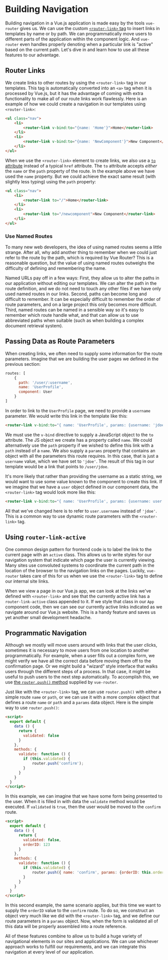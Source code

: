 # Building Navigation

Building navigation in a Vue.js application is made easy by the tools `vue-router` gives us. We can use the custom [`<router-link>` tag](https://router.vuejs.org/en/api/router-link.html) to insert links in templates by name or by path. We can programmatically move users to different parts of the application within the component logic. And `vue-router` even handles properly denoting when a particular link is "active" based on the current path. Let's dive in and learn how to use all these features to our advantage.

## Router Links

We create links to other routes by using the `<router-link>` tag in our templates. This tag is automatically converted into an `<a>` tag when it is processed by Vue.js, but it has the advantage of coming with extra functionality to make all of our route links work flawlessly. Here is an example of how we could create a navigation in our templates using `<router-link>`:

```html
<ul class="nav">
    <li>
        <router-link v-bind:to="{name: 'Home'}">Home</router-link>
    </li>
    <li>
        <router-link v-bind:to="{name: 'NewComponent'}">New Component</router-link>
    </li>
</ul>
```


When we use the `<router-link>` element to create links, we also use a [`to` attribute](https://router.vuejs.org/api/#to) instead of a typical `href` attribute. The `to` attribute accepts _either_ the `name` or the `path` property of the route. In the example above we have used the `name` property. But we could achieve the exact same result (with slightly less typing) using the `path` property:

```html
<ul class="nav">
    <li>
        <router-link to="/">Home</router-link>
    </li>
    <li>
        <router-link to="/newcomponent">New Component</router-link>
    </li>
</ul>
```

<div class="tip-box">
    <h3>Use Named Routes</h3>
    <p>To many new web developers, the idea of using named routes seems a little strange. After all, why add another thing to remember when we could just refer to the route by the path, which is required by Vue Router? This is a reasonable question, but the value of using named routes outweighs the difficulty of defining and remembering the name.</p>
    <p>Named URLs pay off in a few ways: First, they allow us to alter the paths in our application without editing our templates. We can alter the path in the route definition, and we do not need to touch any other files if we have only used named routes in our links. Second, paths can become long and difficult to remember. It can be especially difficult to remember the order of route parameters, and on a large project this only becomes more difficult. Third, named routes can be named in a sensible way so it's easy to remember which route handle what, and that can allow us to use abbreviated paths when suitable (such as when building a complex document retrieval system).</p>
</div>

## Passing Data as Route Parameters
When creating links, we often need to supply some information for the route parameters. Imagine that we are building the user pages we defined in the previous section:

```js
routes: [
    { 
      path: '/user/:username', 
      name: 'UserProfile',
      component: User 
    }
]
```
In order to link to the `UserProfile` page, we need to provide a `username` parameter. We would write this link in the template like this:

```html
<router-link v-bind:to="{ name: 'UserProfile', params: {username: 'jdoe'} }">Profile</router-link>
```

We must use the `v-bind` directive to supply a JavaScript object to the `to` attribute. The JS object we create has a property called `name`. We could alternatively use the `path` property if we wished to define this link with a `path` instead of a `name`. We also supply a `params` property that contains an object with all the parameters this route requires. In this case, that is just a `username` value, which we have set to `'jdoe'`. The result of this tag in our template would be a link that points to `/user/jdoe`. 

It's more likely that rather than providing the username as a static string, we would want to use some value known to the component to create this link. If we imagine that we have a `user` object defined in our component data, the `<router-link>` tag would look more like this:

```html
<router-link v-bind:to="{ name: 'UserProfile', params: {username: user.username} }">Profile</router-link>
```
All that we've changed here is to refer to `user.username` instead of `'jdoe'`. This is a common way to use dynamic route parameters with the `<router-link>` tag.

## Using `router-link-active`
One common design pattern for frontend code is to label the link to the current page with an `active` class. This allows us to write styles for our navigation system that indicate which page the user is currently viewing. Many sites use convoluted systems to coordinate the current path in the location of the browser to the navigation links on the pages. Luckily, `vue-router` takes care of this for us when we use the `<router-link>` tag to define our internal site links.

When we view a page in our Vue.js app, we can look at the links we've defined with `<router-link>` and see that the currently active link has a `router-link-active` class appended to it. If we style that class in our `App` component code, then we can see our currently active links indicated as we navigate around our Vue.js website. This is a handy feature and saves us yet another small development headache.

## Programmatic Navigation
Although we mostly will move users around with links that the user clicks, sometimes it is necessary to move users from one location to another programmatically. For example, when a user fills out a complex form, we might verify we have all the correct data before moving them off to the confirmation page. Or we might build a "wizard" style interface that walks users through the different steps of a process. In that case, it might be useful to push users to the next step automatically. To accomplish this, we use [the `router.push()` method](https://router.vuejs.org/en/essentials/navigation.html) supplied by `vue-router`.

Just like with the `<router-link>` tag, we can use `router.push()` with either a simple route `name` or `path`, or we can use it with a more complex object that defines a route `name` or `path` and a `params` data object. Here is the simple way to use `router.push()`:

```html
<script>
  export default {
    data () {
      return {
        validated: false
      }
    },
    methods: {
      validate: function () {
        if (this.validated) {
            router.push('confirm');
        }
      }
    }
  }
</script>
```
In this example, we can imagine that we have some form being presented to the user. When it is filled in with data the `validate` method would be executed. If `validated` is `true`, then the user would be moved to the `confirm` route.

```html
<script>
  export default {
    data () {
      return {
        validated: false,
        orderID: 123
      }
    },
    methods: {
      validate: function () {
        if (this.validated) {
            router.push({ name: 'confirm', params: {orderID: this.orderID} });
        }
      }
    }
  }
</script>
```

In this second example, the same scenario applies, but this time we want to supply the `orderID` value to the `confirm` route. To do so, we construct an object very much like we did with the `<router-link>` tag, and we define our route parameters in a `params` object. Now, when the form is validated all of this data will be properly assembled into a route reference.

All of these features combine to allow us to build a huge variety of navigational elements in our sites and applications. We can use whichever approach works to fulfill our requirements, and we can integrate this navigation at every level of our application.














